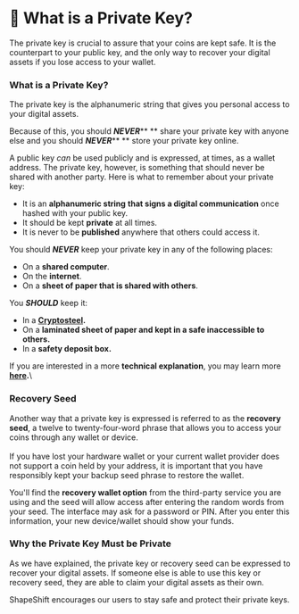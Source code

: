 # 🔑 What is a Private Key?

The private key is crucial to assure that your coins are kept safe. It is the counterpart to your public key, and the only way to recover your digital assets if you lose access to your wallet.

### **What is a Private Key?**

The private key is the alphanumeric string that gives you personal access to your digital assets.

Because of this, you should _**NEVER**_** ** share your private key with anyone else and you should _**NEVER**_** ** store your private key online.

A public key _can_ be used publicly and is expressed, at times, as a wallet address. The private key, however, is something that should never be shared with another party. Here is what to remember about your private key:

* It is an **alphanumeric string** **that signs a digital communication** once hashed with your public key.
* It should be kept **private** at all times.
* It is never to be **published** anywhere that others could access it.

You should _**NEVER**_ keep your private key in any of the following places:

* On a **shared computer**.
* On the **internet**.
* On a **sheet of paper that is shared with others**.

You _**SHOULD**_ keep it:

* In a [**Cryptosteel**](https://cryptosteel.com/)**.**
* On a **laminated sheet of paper and kept in a safe inaccessible to others.**
* In a **safety deposit box.**

If you are interested in a more **technical explanation**, you may learn more [**here**](https://blog.wetrust.io/why-do-i-need-a-public-and-private-key-on-the-blockchain-c2ea74a69e76)**.**\


### **Recovery Seed**

Another way that a private key is expressed is referred to as the **recovery seed**, a twelve to twenty-four-word phrase that allows you to access your coins through any wallet or device.\
\
If you have lost your hardware wallet or your current wallet provider does not support a coin held by your address, it is important that you have responsibly kept your backup seed phrase to restore the wallet.

You'll find the **recovery wallet option** from the third-party service you are using and the seed will allow access after entering the random words from your seed. The interface may ask for a password or PIN. After you enter this information, your new device/wallet should show your funds.

### **Why the Private Key Must be Private**

As we have explained, the private key or recovery seed can be expressed to recover your digital assets. If someone else is able to use this key or recovery seed, they are able to claim your digital assets as their own.

ShapeShift encourages our users to stay safe and protect their private keys.
